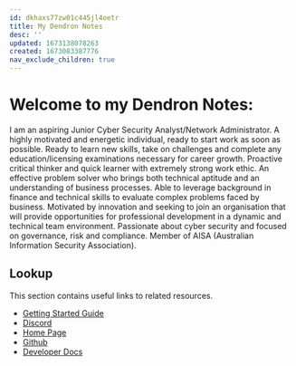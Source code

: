 ```yaml
---
id: dkhaxs77zw01c445jl4oetr
title: My Dendron Notes
desc: ''
updated: 1673138078263
created: 1673083387776
nav_exclude_children: true
---
```

# Welcome to my Dendron Notes:

I am an aspiring Junior Cyber Security Analyst/Network Administrator. A highly motivated and energetic individual, ready to start work as soon as possible. Ready to learn new skills, take on challenges and complete any education/licensing examinations necessary for career growth. Proactive critical thinker and quick learner with extremely strong work ethic. An effective problem solver who brings both technical aptitude and an understanding of business processes. Able to leverage background in finance and technical skills to evaluate complex problems faced by business. Motivated by innovation and seeking to join an organisation that will provide opportunities for professional development in a dynamic and technical team environment. Passionate about cyber security and focused on governance, risk and compliance. Member of AISA (Australian Information Security Association).

## Lookup

This section contains useful links to related resources.

- [Getting Started Guide](https://link.dendron.so/6b25)
- [Discord](https://link.dendron.so/6b23)
- [Home Page](https://wiki.dendron.so/)
- [Github](https://link.dendron.so/6b24)
- [Developer Docs](https://docs.dendron.so/)